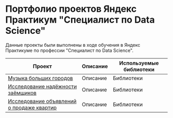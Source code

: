 # Портфолио проектов Яндекс Практикум "Специалист по Data Science"

Данные проекты были выполнены в ходе обучения в Яндекс Практикуме по профессии "Специалист по Data Science".

|Проект|Описание|Используемые библиотеки|
|-------------|---------------|--------------|
|[Музыка больших городов](https://github.com/0LuMinix0/ya_practicum_ds/blob/main/Музыка%20больших%20городов/music_of_big_cities.ipynb)|Описание|Библиотеки|
|[Исследование надёжности заёмщиков](https://github.com/0LuMinix0/ya_practicum_ds/blob/main/Исследование%20надёжности%20заёмщиков/reliability_of_borrowers.ipynb)|Описание|Библиотеки|
|[Исследование объявлений о продаже квартир](https://github.com/0LuMinix0/ya_practicum_ds/blob/main/Исследование%20объявлений%20о%20продаже%20квартир/ads_for_the_sale_of_apartments.ipynb)|Описание|Библиотеки|
